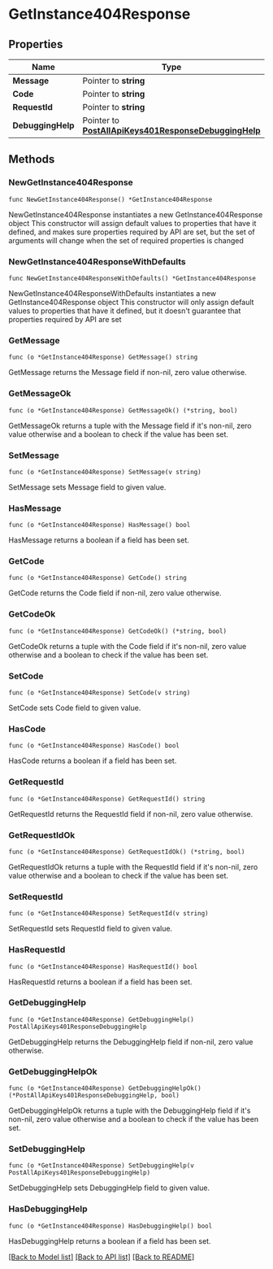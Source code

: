 # GetInstance404Response

## Properties

Name | Type | Description | Notes
------------ | ------------- | ------------- | -------------
**Message** | Pointer to **string** |  | [optional] 
**Code** | Pointer to **string** |  | [optional] 
**RequestId** | Pointer to **string** |  | [optional] 
**DebuggingHelp** | Pointer to [**PostAllApiKeys401ResponseDebuggingHelp**](PostAllApiKeys401ResponseDebuggingHelp.md) |  | [optional] 

## Methods

### NewGetInstance404Response

`func NewGetInstance404Response() *GetInstance404Response`

NewGetInstance404Response instantiates a new GetInstance404Response object
This constructor will assign default values to properties that have it defined,
and makes sure properties required by API are set, but the set of arguments
will change when the set of required properties is changed

### NewGetInstance404ResponseWithDefaults

`func NewGetInstance404ResponseWithDefaults() *GetInstance404Response`

NewGetInstance404ResponseWithDefaults instantiates a new GetInstance404Response object
This constructor will only assign default values to properties that have it defined,
but it doesn't guarantee that properties required by API are set

### GetMessage

`func (o *GetInstance404Response) GetMessage() string`

GetMessage returns the Message field if non-nil, zero value otherwise.

### GetMessageOk

`func (o *GetInstance404Response) GetMessageOk() (*string, bool)`

GetMessageOk returns a tuple with the Message field if it's non-nil, zero value otherwise
and a boolean to check if the value has been set.

### SetMessage

`func (o *GetInstance404Response) SetMessage(v string)`

SetMessage sets Message field to given value.

### HasMessage

`func (o *GetInstance404Response) HasMessage() bool`

HasMessage returns a boolean if a field has been set.

### GetCode

`func (o *GetInstance404Response) GetCode() string`

GetCode returns the Code field if non-nil, zero value otherwise.

### GetCodeOk

`func (o *GetInstance404Response) GetCodeOk() (*string, bool)`

GetCodeOk returns a tuple with the Code field if it's non-nil, zero value otherwise
and a boolean to check if the value has been set.

### SetCode

`func (o *GetInstance404Response) SetCode(v string)`

SetCode sets Code field to given value.

### HasCode

`func (o *GetInstance404Response) HasCode() bool`

HasCode returns a boolean if a field has been set.

### GetRequestId

`func (o *GetInstance404Response) GetRequestId() string`

GetRequestId returns the RequestId field if non-nil, zero value otherwise.

### GetRequestIdOk

`func (o *GetInstance404Response) GetRequestIdOk() (*string, bool)`

GetRequestIdOk returns a tuple with the RequestId field if it's non-nil, zero value otherwise
and a boolean to check if the value has been set.

### SetRequestId

`func (o *GetInstance404Response) SetRequestId(v string)`

SetRequestId sets RequestId field to given value.

### HasRequestId

`func (o *GetInstance404Response) HasRequestId() bool`

HasRequestId returns a boolean if a field has been set.

### GetDebuggingHelp

`func (o *GetInstance404Response) GetDebuggingHelp() PostAllApiKeys401ResponseDebuggingHelp`

GetDebuggingHelp returns the DebuggingHelp field if non-nil, zero value otherwise.

### GetDebuggingHelpOk

`func (o *GetInstance404Response) GetDebuggingHelpOk() (*PostAllApiKeys401ResponseDebuggingHelp, bool)`

GetDebuggingHelpOk returns a tuple with the DebuggingHelp field if it's non-nil, zero value otherwise
and a boolean to check if the value has been set.

### SetDebuggingHelp

`func (o *GetInstance404Response) SetDebuggingHelp(v PostAllApiKeys401ResponseDebuggingHelp)`

SetDebuggingHelp sets DebuggingHelp field to given value.

### HasDebuggingHelp

`func (o *GetInstance404Response) HasDebuggingHelp() bool`

HasDebuggingHelp returns a boolean if a field has been set.


[[Back to Model list]](../README.md#documentation-for-models) [[Back to API list]](../README.md#documentation-for-api-endpoints) [[Back to README]](../README.md)


